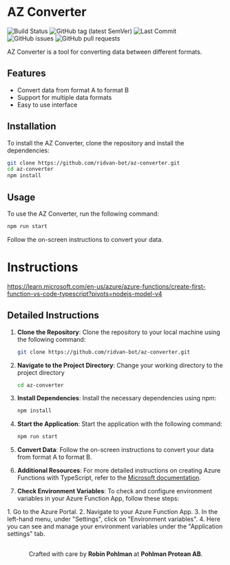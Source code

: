 # AZ Converter


![Build Status](https://github.com/Ridvan-bot/az-converter/actions/workflows/deploy.yml/badge.svg)
![GitHub tag (latest SemVer)](https://img.shields.io/github/v/tag/Ridvan-bot/az-converter?label=version&sort=semver)
![Last Commit](https://img.shields.io/github/last-commit/Ridvan-bot/az-converter)
![GitHub issues](https://img.shields.io/github/issues/Ridvan-bot/az-converter)
![GitHub pull requests](https://img.shields.io/github/issues-pr/Ridvan-bot/az-converter)


AZ Converter is a tool for converting data between different formats.

## Features
- Convert data from format A to format B
- Support for multiple data formats
- Easy to use interface

## Installation
To install the AZ Converter, clone the repository and install the dependencies:

```bash
git clone https://github.com/ridvan-bot/az-converter.git
cd az-converter
npm install
```

## Usage
To use the AZ Converter, run the following command:

```bash
npm run start
```

Follow the on-screen instructions to convert your data.

# Instructions

https://learn.microsoft.com/en-us/azure/azure-functions/create-first-function-vs-code-typescript?pivots=nodejs-model-v4

## Detailed Instructions

1. **Clone the Repository**: Clone the repository to your local machine using the following command:
    ```bash
    git clone https://github.com/ridvan-bot/az-converter.git
    ```

2. **Navigate to the Project Directory**: Change your working directory to the project directory
    ```bash
    cd az-converter
    ```

3. **Install Dependencies**: Install the necessary dependencies using npm:
    ```bash
    npm install
    ```

4. **Start the Application**: Start the application with the following command:
    ```bash
    npm run start
    ```

5. **Convert Data**: Follow the on-screen instructions to convert your data from format A to format B.

6. **Additional Resources**: For more detailed instructions on creating Azure Functions with TypeScript, refer to the [Microsoft documentation](https://learn.microsoft.com/en-us/azure/azure-functions/create-first-function-vs-code-typescript?pivots=nodejs-model-v4).

7. **Check Environment Variables**: To check and configure environment variables in your Azure Function App, follow these steps:
<p>
1. Go to the Azure Portal.
2. Navigate to your Azure Function App.
3. In the left-hand menu, under "Settings", click on "Environment variables".
4. Here you can see and manage your environment variables under the "Application settings" tab.
</p>

##
<p align="center">
  Crafted with care by <strong>Robin Pohlman</strong> at <strong>Pohlman Protean AB</strong>.
</p>